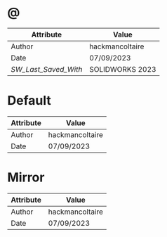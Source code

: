 # @
| Attribute | Value |
| ---  | ---     |
| Author | hackmancoltaire |
| Date | 07/09/2023 |
| _SW_Last_Saved_With_ | SOLIDWORKS 2023 |
# Default
| Attribute | Value |
| ---  | ---     |
| Author | hackmancoltaire |
| Date | 07/09/2023 |
# Mirror
| Attribute | Value |
| ---  | ---     |
| Author | hackmancoltaire |
| Date | 07/09/2023 |
